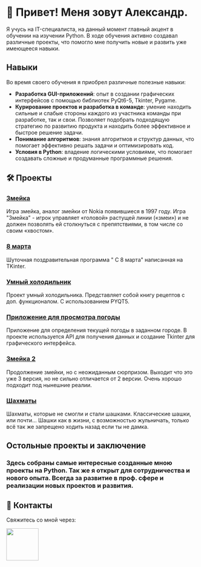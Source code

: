 # 🤟 Привет! Меня зовут Александр.

Я учусь на IT-специалиста, на данный момент главный акцент в обучении на изучении Python. В ходе обучения активно создавал различные проекты, что помогло мне получить новые и развить уже имеющееся навыки.
## Навыки

Во время своего обучения я приобрел различные полезные навыки:

- **Разработка GUI-приложений**: опыт в создании графических интерфейсов с помощью библиотек PyQt6-5, Tkinter, Pygame.
- **Курирование проектов и разработка в команде**: умение находить сильные и слабые стороны каждого из участника команды при разработке, так и свои. Позволяет подобрать подходящую стратегию по развитию продукта и находить более эффективное и быстрое решение задачи.
- **Понимание алгоритмов**: знания алгоритмов и структур данных, что помогает эффективно решать задачи и оптимизировать код.
- **Условия в Python**: владение логическими условиями, что помогает создавать сложные и продуманные программные решения.

## 🛠️ Проекты

###  [Змейка](https://github.com/owlSWI/game-snake/tree/master)
Игра змейка, аналог змейки от Nokia появившиеся в 1997 году. Игра "Змейка" - игрок управляет «головой» растущей линии («змеи») и не должен позволять ей столкнуться с препятствиями, в том числе со своим «хвостом».

###  [8 марта](https://github.com/owlSWI/8-marth/tree/master)
Шуточная поздравительная программа " С 8 марта" написанная на TKinter.

###  [Умный холодильник](https://github.com/owlSWI/YomYonker/tree/master)
Проект умный холодильника. Представляет собой книгу рецептов с доп. функционалом. С использованием PYQT5.

###  [Приложение для просмотра погоды](https://github.com/Papanevra/portfolio/tree/main/%D0%BF%D0%BE%D0%B3%D0%BE%D0%B4%D0%B0)
Приложение для определения текущей погоды в заданном городе. В проекте используется API для получения данных и создание Tkinter для графического интерфейса.

###  [Змейка 2](https://github.com/owlSWI/game-snake-screamer/tree/master)
Продолжение змейки, но с неожиданным сюрпризом. Выходит что это уже 3 версия, но не сильно отличается от 2 версии. Очень хорошо подходит под нынешние реалии.

###  [Шахматы](https://github.com/owlSWI/checkers/tree/master)
Шахматы, которые не смогли и стали шашками. Классические шашки, или почти... Шашки как в жизни, с возможностью жульничать, только всё так же запрещено ходить назад если ты не дамка.


## Остольные проекты и заключение
### Здесь собраны самые интересные созданные мною проекты на Python. Так же я открыт для сотрудничества и нового опыта. Всегда за развитие в проф. сфере и реализации новых проектов и развития.

## 📲 Контакты
Свяжитесь со мной через:

[<img src="https://key54.ru/wp-content/uploads/2019/11/telegram-icon-png-3.png" width="85">](https://telegram.me/System_of_porcha)  
